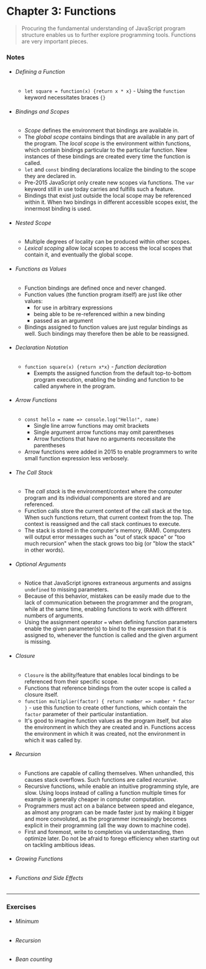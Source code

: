# Chapter 3: Functions
> Procuring the fundamental understanding of JavaScript program structure enables us to further explore programming tools. Functions are very important pieces.

### Notes
- ###### Defining a Function
    - `let square = function(x) {return x * x}` - Using the `function` keyword necessitates braces `{}`
- ###### Bindings and Scopes
    - *Scope* defines the environment that bindings are available in.
    - The *global scope* contains bindings that are available in any part of the program.
     The *local scope* is the environment within functions, which contain bindings particular to the particular function. New instances of these bindings are created every time the function is called.
     - `let` and `const` binding declarations localize the binding to the scope they are declared in.
     - Pre-2015 JavaScript only create new scopes via functions. The `var` keyword still in use today carries and fulfills such a feature.
     - Bindings that exist just outside the local scope may be referenced within it. When two bindings in different accessible scopes exist, the innermost binding is used.
- ###### Nested Scope
    - Multiple degrees of locality can be produced within other scopes.
    - *Lexical scoping* allow local scopes to access the local scopes that contain it, and eventually the global scope.
- ###### Functions as Values
    - Function bindings are defined once and never changed.
    - Function values (the function program itself) are just like other values:
        - for use in arbitrary expressions
        - being able to be re-referenced within a new binding
        - passed as an argument
    - Bindings assigned to function values are just regular bindings as well. Such bindings may therefore then be able to be reassigned.
- ###### Declaration Notation
    - `function square(x) {return x*x}` - *function declaration*
        - Exempts the assigned function from the default top-to-bottom program execution, enabling the binding and function to be called anywhere in the program.
- ###### Arrow Functions
    - `const hello = name => console.log("Hello!", name)`
        - Single line arrow functions may omit brackets
        - Single argument arrow functions may omit parentheses
        - Arrow functions that have no arguments necessitate the parentheses
    - Arrow functions were added in 2015 to enable programmers to write small function expression less verbosely.
- ###### The Call Stack
    - The *call stack* is the environment/context where the computer program and its individual components are stored and are referenced.
    - Function calls store the current context of the call stack at the top. When such functions return, that current context from the top. The context is reassigned and the call stack continues to execute.
    - The stack is stored in the computer's memory, (RAM). Computers will output error messages such as "out of stack space" or "too much recursion" when the stack grows too big (or "blow the stack" in other words).
- ###### Optional Arguments
    - Notice that JavaScript ignores extraneous arguments and assigns `undefined` to missing parameters.
    -  Because of this behavior, mistakes can be easily made due to the lack of communication between the programmer and the program, while at the same time, enabling functions to work with different numbers of arguments.
    - Using the assignment operator `=` when defining function parameters enable the given parameter(s) to bind to the expression that it is assigned to, whenever the function is called and the given argument is missing.
- ###### Closure
    - `Closure` is the ability/feature that enables local bindings to be referenced from their specific scope.
    - Functions that reference bindings from the outer scope is called a closure itself.
    - `function multiplier(factor) { return number => number * factor }` - use this function to create other functions, which contain the `factor` parameter of their particular instantiation.
    - It's good to imagine function values as the program itself, but also the environment in which they are created and in. Functions access the environment in which it was created, not the environment in which it was called by.
- ###### Recursion
    - Functions are capable of calling themselves. When unhandled, this causes stack overflows. Such functions are called *recursive*.
    - Recursive functions, while enable an intuitive programming style, are slow. Using loops instead of calling a function multiple times for example is generally cheaper in computer computation.
    - Programmers must act on a balance between speed and elegance, as almost any program can be made faster just by making it bigger and more convoluted, as the programmer increasingly becomes explicit in their programming (all the way down to machine code).
    - First and foremost, write to completion via understanding, then optimize later. Do not be afraid to forego efficiency when starting out on tackling ambitious ideas.
- ###### Growing Functions
- ###### Functions and Side Effects

---
### Exercises
- ###### Minimum
- ###### Recursion
- ###### Bean counting
